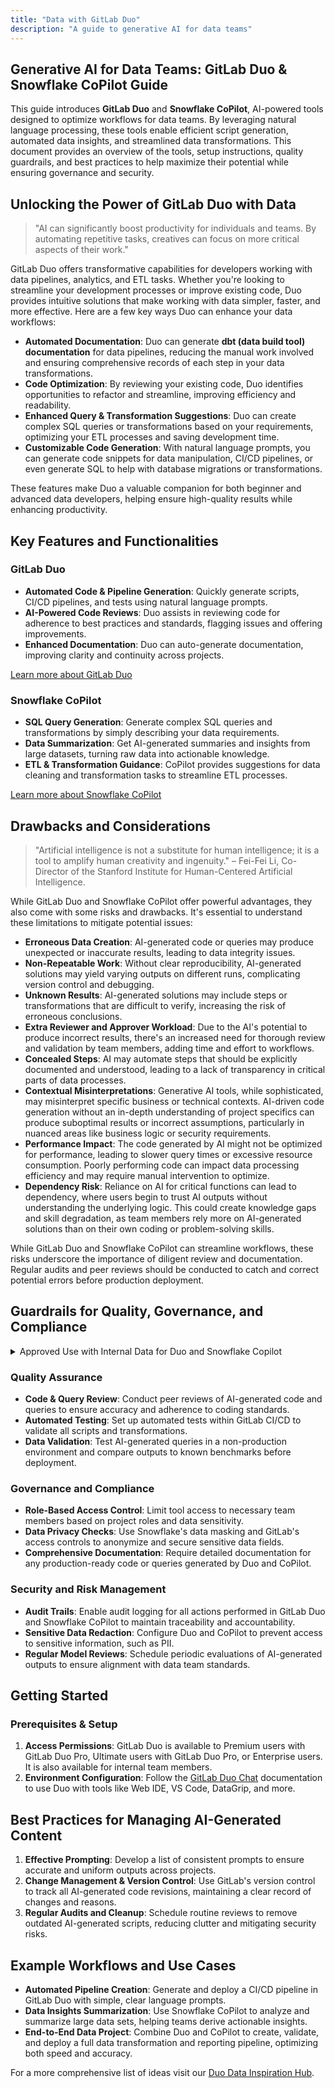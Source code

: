```yaml
---
title: "Data with GitLab Duo"
description: "A guide to generative AI for data teams"
---
```


## Generative AI for Data Teams: GitLab Duo & Snowflake CoPilot Guide

This guide introduces **GitLab Duo** and **Snowflake CoPilot**, AI-powered tools designed to optimize workflows for data teams. By leveraging natural language processing, these tools enable efficient script generation, automated data insights, and streamlined data transformations. This document provides an overview of the tools, setup instructions, quality guardrails, and best practices to help maximize their potential while ensuring governance and security.

## Unlocking the Power of GitLab Duo with Data

> "AI can significantly boost productivity for individuals and teams. By automating repetitive tasks, creatives can focus on more critical aspects of their work."

GitLab Duo offers transformative capabilities for developers working with data pipelines, analytics, and ETL tasks. Whether you're looking to streamline your development processes or improve existing code, Duo provides intuitive solutions that make working with data simpler, faster, and more effective. Here are a few key ways Duo can enhance your data workflows:

- **Automated Documentation**: Duo can generate **dbt (data build tool) documentation** for data pipelines, reducing the manual work involved and ensuring comprehensive records of each step in your data transformations.
- **Code Optimization**: By reviewing your existing code, Duo identifies opportunities to refactor and streamline, improving efficiency and readability.
- **Enhanced Query & Transformation Suggestions**: Duo can create complex SQL queries or transformations based on your requirements, optimizing your ETL processes and saving development time.
- **Customizable Code Generation**: With natural language prompts, you can generate code snippets for data manipulation, CI/CD pipelines, or even generate SQL to help with database migrations or transformations.

These features make Duo a valuable companion for both beginner and advanced data developers, helping ensure high-quality results while enhancing productivity.

## Key Features and Functionalities

### GitLab Duo

- **Automated Code & Pipeline Generation**: Quickly generate scripts, CI/CD pipelines, and tests using natural language prompts.
- **AI-Powered Code Reviews**: Duo assists in reviewing code for adherence to best practices and standards, flagging issues and offering improvements.
- **Enhanced Documentation**: Duo can auto-generate documentation, improving clarity and continuity across projects.

[Learn more about GitLab Duo](https://about.gitlab.com/gitlab-duo/)

### Snowflake CoPilot

- **SQL Query Generation**: Generate complex SQL queries and transformations by simply describing your data requirements.
- **Data Summarization**: Get AI-generated summaries and insights from large datasets, turning raw data into actionable knowledge.
- **ETL & Transformation Guidance**: CoPilot provides suggestions for data cleaning and transformation tasks to streamline ETL processes.

 [Learn more about Snowflake CoPilot](https://docs.snowflake.com/en/user-guide/snowflake-copilot)

## Drawbacks and Considerations

> "Artificial intelligence is not a substitute for human intelligence; it is a tool to amplify human creativity and ingenuity." – Fei-Fei Li, Co-Director of the Stanford Institute for Human-Centered Artificial Intelligence.

While GitLab Duo and Snowflake CoPilot offer powerful advantages, they also come with some risks and drawbacks. It's essential to understand these limitations to mitigate potential issues:

- **Erroneous Data Creation**: AI-generated code or queries may produce unexpected or inaccurate results, leading to data integrity issues.
- **Non-Repeatable Work**: Without clear reproducibility, AI-generated solutions may yield varying outputs on different runs, complicating version control and debugging.
- **Unknown Results**: AI-generated solutions may include steps or transformations that are difficult to verify, increasing the risk of erroneous conclusions.
- **Extra Reviewer and Approver Workload**: Due to the AI's potential to produce incorrect results, there's an increased need for thorough review and validation by team members, adding time and effort to workflows.
- **Concealed Steps**: AI may automate steps that should be explicitly documented and understood, leading to a lack of transparency in critical parts of data processes.
- **Contextual Misinterpretations**: Generative AI tools, while sophisticated, may misinterpret specific business or technical contexts. AI-driven code generation without an in-depth understanding of project specifics can produce suboptimal results or incorrect assumptions, particularly in nuanced areas like business logic or security requirements.
- **Performance Impact**: The code generated by AI might not be optimized for performance, leading to slower query times or excessive resource consumption. Poorly performing code can impact data processing efficiency and may require manual intervention to optimize.
- **Dependency Risk**: Reliance on AI for critical functions can lead to dependency, where users begin to trust AI outputs without understanding the underlying logic. This could create knowledge gaps and skill degradation, as team members rely more on AI-generated solutions than on their own coding or problem-solving skills.

While GitLab Duo and Snowflake CoPilot can streamline workflows, these risks underscore the importance of diligent review and documentation. Regular audits and peer reviews should be conducted to catch and correct potential errors before production deployment.

## Guardrails for Quality, Governance, and Compliance

<details>
<summary>Approved Use with Internal Data for Duo and Snowflake Copilot</summary>

**GitLab Duo and Snowflake CoPilot have been approved for use with GitLab's internal data.** These tools have undergone a review process to meet our security, privacy, and compliance standards. Users should rely solely on GitLab Duo and Snowflake CoPilot for generative AI applications within our data workflows.

**Important:** Do not use other third-party AI tools to process or analyze GitLab proprietary or sensitive data. Only GitLab Duo and Snowflake CoPilot are sanctioned for these tasks. These tools ensure that our internal data is processed securely and in compliance with GitLab's data governance policies.

</details>

### Quality Assurance

- **Code & Query Review**: Conduct peer reviews of AI-generated code and queries to ensure accuracy and adherence to coding standards.
- **Automated Testing**: Set up automated tests within GitLab CI/CD to validate all scripts and transformations.
- **Data Validation**: Test AI-generated queries in a non-production environment and compare outputs to known benchmarks before deployment.

### Governance and Compliance

- **Role-Based Access Control**: Limit tool access to necessary team members based on project roles and data sensitivity.
- **Data Privacy Checks**: Use Snowflake's data masking and GitLab's access controls to anonymize and secure sensitive data fields.
- **Comprehensive Documentation**: Require detailed documentation for any production-ready code or queries generated by Duo and CoPilot.

### Security and Risk Management

- **Audit Trails**: Enable audit logging for all actions performed in GitLab Duo and Snowflake CoPilot to maintain traceability and accountability.
- **Sensitive Data Redaction**: Configure Duo and CoPilot to prevent access to sensitive information, such as PII.
- **Regular Model Reviews**: Schedule periodic evaluations of AI-generated outputs to ensure alignment with data team standards.

## Getting Started

### Prerequisites & Setup

1. **Access Permissions**: GitLab Duo is available to Premium users with GitLab Duo Pro, Ultimate users with GitLab Duo Pro, or Enterprise users. It is also available for internal team members.
2. **Environment Configuration**: Follow the [GitLab Duo Chat](https://docs.gitlab.com/ee/user/gitlab_duo_chat/) documentation to use Duo with tools like Web IDE, VS Code, DataGrip, and more.

## Best Practices for Managing AI-Generated Content

1. **Effective Prompting**: Develop a list of consistent prompts to ensure accurate and uniform outputs across projects.
2. **Change Management & Version Control**: Use GitLab's version control to track all AI-generated code revisions, maintaining a clear record of changes and reasons.
3. **Regular Audits and Cleanup**: Schedule routine reviews to remove outdated AI-generated scripts, reducing clutter and mitigating security risks.

## Example Workflows and Use Cases

- **Automated Pipeline Creation**: Generate and deploy a CI/CD pipeline in GitLab Duo with simple, clear language prompts.
- **Data Insights Summarization**: Use Snowflake CoPilot to analyze and summarize large data sets, helping teams derive actionable insights.
- **End-to-End Data Project**: Combine Duo and CoPilot to create, validate, and deploy a full data transformation and reporting pipeline, optimizing both speed and accuracy.

For a more comprehensive list of ideas visit our [Duo Data Inspiration Hub](../duo-inspiration-hub/index.md).
